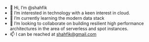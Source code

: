 - 👋 Hi, I’m @shahfik
- 👀 I’m interested in technology with a keen interest in cloud.
- 🌱 I’m currently learning the modern data stack
- 💞️ I’m looking to collaborate on building resilient high performance architectures in the area of serverless and spot instances.
- 📫 I can be reached at shahfik@gmail.com

<!---
shahfik/shahfik is a ✨ special ✨ repository because its `README.md` (this file) appears on your GitHub profile.
You can click the Preview link to take a look at your changes.
--->

